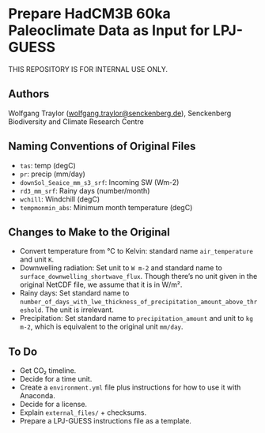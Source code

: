 Prepare HadCM3B 60ka Paleoclimate Data as Input for LPJ-GUESS
=============================================================

THIS REPOSITORY IS FOR INTERNAL USE ONLY.

Authors
-------

Wolfgang Traylor (wolfgang.traylor@senckenberg.de), Senckenberg Biodiversity and Climate Research Centre

Naming Conventions of Original Files
------------------------------------

- `tas`: temp (degC)
- `pr`: precip (mm/day)
- `downSol_Seaice_mm_s3_srf`: Incoming SW (Wm-2)
- `rd3_mm_srf`: Rainy days (number/month)
- `wchill`: Windchill (degC)
- `tempmonmin_abs`: Minimum month temperature (degC)

Changes to Make to the Original
-------------------------------

- Convert temperature from °C to Kelvin: standard name `air_temperature` and unit `K`.
- Downwelling radiation: Set unit to `W m-2` and standard name to `surface_downwelling_shortwave_flux`. Though there’s no unit given in the original NetCDF file, we assume that it is in W/m².
- Rainy days: Set standard name to `number_of_days_with_lwe_thickness_of_precipitation_amount_above_threshold`. The unit is irrelevant.
- Precipitation: Set standard name to `precipitation_amount` and unit to `kg m-2`, which is equivalent to the original unit `mm/day`.

To Do
-----

- Get CO₂ timeline.
- Decide for a time unit.
- Create a `environment.yml` file plus instructions for how to use it with Anaconda.
- Decide for a license.
- Explain `external_files/` + checksums.
- Prepare a LPJ-GUESS instructions file as a template.
